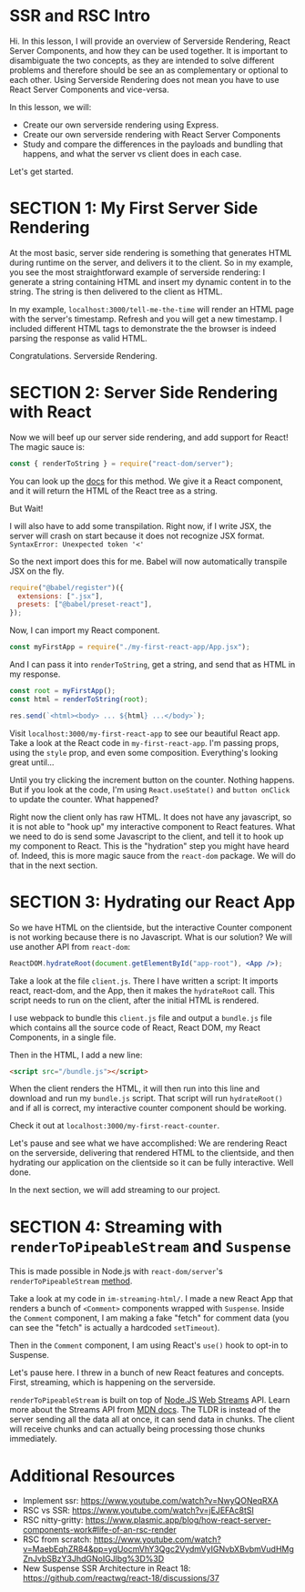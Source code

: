 # SSR and RSC Intro

Hi. In this lesson, I will provide an overview of Serverside Rendering, React Server Components, and how they can be used together. It is important to disambiguate the two concepts, as they are intended to solve different problems and therefore should be see an as complementary or optional to each other. Using Serverside Rendering does not mean you have to use React Server Components and vice-versa.

In this lesson, we will:

- Create our own serverside rendering using Express.
- Create our own serverside rendering with React Server Components
- Study and compare the differences in the payloads and bundling that happens, and what the server vs client does in each case.

Let's get started.

# SECTION 1: My First Server Side Rendering

At the most basic, server side rendering is something that generates HTML during runtime on the server, and delivers it to the client. So in my example, you see the most straightforward example of serverside rendering: I generate a string containing HTML and insert my dynamic content in to the string. The string is then delivered to the client as HTML.

In my example, `localhost:3000/tell-me-the-time` will render an HTML page with the server's timestamp. Refresh and you will get a new timestamp. I included different HTML tags to demonstrate the the browser is indeed parsing the response as valid HTML.

Congratulations. Serverside Rendering.

# SECTION 2: Server Side Rendering with React

Now we will beef up our server side rendering, and add support for React! The magic sauce is:

```jsx
const { renderToString } = require("react-dom/server");
```

You can look up the [docs](https://react.dev/reference/react-dom/server/renderToString) for this method. We give it a React component, and it will return the HTML of the React tree as a string.

But Wait!

I will also have to add some transpilation. Right now, if I write JSX, the server will crash on start because it does not recognize JSX format. `SyntaxError: Unexpected token '<'`

So the next import does this for me. Babel will now automatically transpile JSX on the fly.

```jsx
require("@babel/register")({
  extensions: [".jsx"],
  presets: ["@babel/preset-react"],
});
```

Now, I can import my React component.

```jsx
const myFirstApp = require("./my-first-react-app/App.jsx");
```

And I can pass it into `renderToString`, get a string, and send that as HTML in my response.

```jsx
const root = myFirstApp();
const html = renderToString(root);

res.send(`<html><body> ... ${html} ...</body>`);
```

Visit `localhost:3000/my-first-react-app` to see our beautiful React app. Take a look at the React code in `my-first-react-app`. I'm passing props, using the `style` prop, and even some composition. Everything's looking great until...

Until you try clicking the increment button on the counter. Nothing happens. But if you look at the code, I'm using `React.useState()` and `button onClick` to update the counter. What happened?

Right now the client only has raw HTML. It does not have any javascript, so it is not able to "hook up" my interactive component to React features. What we need to do is send some Javascript to the client, and tell it to hook up my component to React. This is the "hydration" step you might have heard of. Indeed, this is more magic sauce from the `react-dom` package. We will do that in the next section.

# SECTION 3: Hydrating our React App

So we have HTML on the clientside, but the interactive Counter component is not working because there is no Javascript. What is our solution? We will use another API from `react-dom`:

```jsx
ReactDOM.hydrateRoot(document.getElementById("app-root"), <App />);
```

Take a look at the file `client.js`. There I have written a script: It imports react, react-dom, and the App, then it makes the `hydrateRoot` call. This script needs to run on the client, after the initial HTML is rendered.

I use webpack to bundle this `client.js` file and output a `bundle.js` file which contains all the source code of React, React DOM, my React Components, in a single file.

Then in the HTML, I add a new line:

```html
<script src="/bundle.js"></script>
```

When the client renders the HTML, it will then run into this line and download and run my `bundle.js` script. That script will run `hydrateRoot()` and if all is correct, my interactive counter component should be working.

Check it out at `localhost:3000/my-first-react-counter`.

Let's pause and see what we have accomplished: We are rendering React on the serverside, delivering that rendered HTML to the clientside, and then hydrating our application on the clientside so it can be fully interactive. Well done.

In the next section, we will add streaming to our project.

# SECTION 4: Streaming with `renderToPipeableStream` and `Suspense`

This is made possible in Node.js with `react-dom/server`'s `renderToPipeableStream` [method](https://react.dev/reference/react-dom/server/renderToPipeableStream).

Take a look at my code in `im-streaming-html/`. I made a new React App that renders a bunch of `<Comment>` components wrapped with `Suspense`. Inside the `Comment` component, I am making a fake "fetch" for comment data (you can see the "fetch" is actually a hardcoded `setTimeout`).

Then in the `Comment` component, I am using React's `use()` hook to opt-in to Suspense.

Let's pause here. I threw in a bunch of new React features and concepts. First, streaming, which is happening on the serverside.

`renderToPipeableStream` is built on top of [Node.JS Web Streams](https://nodejs.org/api/webstreams.html) API. Learn more about the Streams API from [MDN docs](https://developer.mozilla.org/en-US/docs/Web/API/Streams_API). The TLDR is instead of the server sending all the data all at once, it can send data in chunks. The client will receive chunks and can actually being processing those chunks immediately. 

# Additional Resources
- Implement ssr: https://www.youtube.com/watch?v=NwyQONeqRXA
- RSC vs SSR: https://www.youtube.com/watch?v=jEJEFAc8tSI
- RSC nitty-gritty: https://www.plasmic.app/blog/how-react-server-components-work#life-of-an-rsc-render
- RSC from scratch: https://www.youtube.com/watch?v=MaebEqhZR84&pp=ygUocmVhY3Qgc2VydmVyIGNvbXBvbmVudHMgZnJvbSBzY3JhdGNoIGJlbg%3D%3D
- New Suspense SSR Architecture in React 18: https://github.com/reactwg/react-18/discussions/37